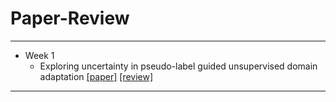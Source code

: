 # Paper-Review
---

- Week 1 
    - Exploring uncertainty in pseudo-label guided unsupervised domain adaptation [[paper]]() [[review]]()

---
